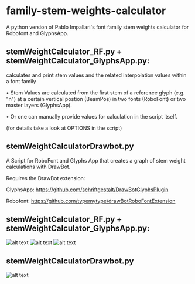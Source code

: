 # family-stem-weights-calculator
A python version of Pablo Impallari's font family stem weights calculator for Robofont and GlyphsApp. 


stemWeightCalculator_RF.py + stemWeightCalculator_GlyphsApp.py:
------------------------------------
calculates and print stem values and the related interpolation values within a font family

• Stem Values are calculated from the first stem of a reference glyph (e.g. "n") at a certain vertical postion (BeamPos) in two fonts (RoboFont) or two master layers (GlyphsApp).

• Or one can manually provide values for calculation in the script itself.

(for details take a look at OPTIONS in the script)

stemWeightCalculatorDrawbot.py
------------------------------------
A Script for RoboFont and Glyphs App that creates a graph of stem weight calculations with DrawBot.

Requires the DrawBot extension:

GlyphsApp: https://github.com/schriftgestalt/DrawBotGlyphsPlugin

Robofont: https://github.com/typemytype/drawBotRoboFontExtension



stemWeightCalculator_RF.py + stemWeightCalculator_GlyphsApp.py:
------------------------------------
![alt text](https://github.com/luke-snider/family-stem-weights-calculator/blob/master/thin.png)
![alt text](https://github.com/luke-snider/family-stem-weights-calculator/blob/master/black.png)
![alt text](https://github.com/luke-snider/family-stem-weights-calculator/blob/master/output.png)

stemWeightCalculatorDrawbot.py
------------------------------------
![alt text](https://github.com/luke-snider/family-stem-weights-calculator/blob/master/graph1.png)
